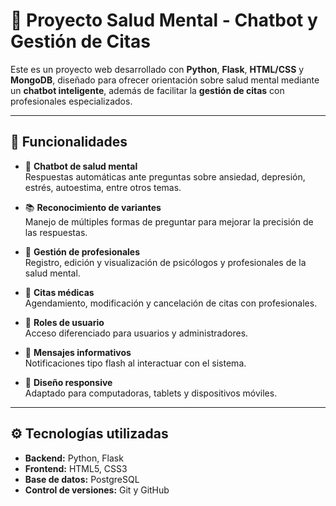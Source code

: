 # 🧠 Proyecto Salud Mental - Chatbot y Gestión de Citas

Este es un proyecto web desarrollado con **Python**, **Flask**, **HTML/CSS** y **MongoDB**, diseñado para ofrecer orientación sobre salud mental mediante un **chatbot inteligente**, además de facilitar la **gestión de citas** con profesionales especializados.

---

## 🧩 Funcionalidades

- 🤖 **Chatbot de salud mental**  
  Respuestas automáticas ante preguntas sobre ansiedad, depresión, estrés, autoestima, entre otros temas.

- 📚 **Reconocimiento de variantes**  
  Manejo de múltiples formas de preguntar para mejorar la precisión de las respuestas.

- 👥 **Gestión de profesionales**  
  Registro, edición y visualización de psicólogos y profesionales de la salud mental.

- 📆 **Citas médicas**  
  Agendamiento, modificación y cancelación de citas con profesionales.

- 👤 **Roles de usuario**  
  Acceso diferenciado para usuarios y administradores.

- 💬 **Mensajes informativos**  
  Notificaciones tipo flash al interactuar con el sistema.

- 📱 **Diseño responsive**  
  Adaptado para computadoras, tablets y dispositivos móviles.

---

## ⚙️ Tecnologías utilizadas

- **Backend:** Python, Flask  
- **Frontend:** HTML5, CSS3  
- **Base de datos:** PostgreSQL
- **Control de versiones:** Git y GitHub
